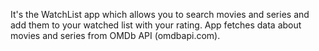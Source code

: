 It's the WatchList app which allows you to search movies and series and add them to your watched list with your rating. App fetches data about movies and series from OMDb API (omdbapi.com).
